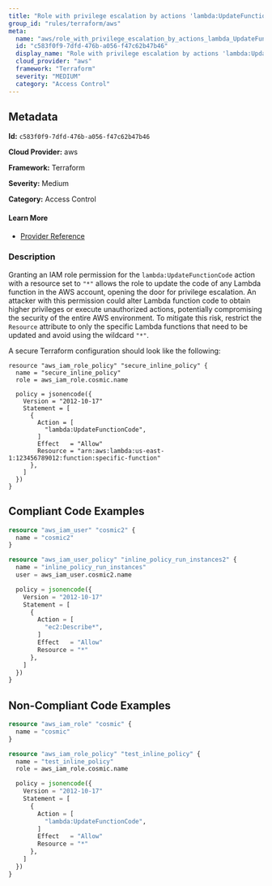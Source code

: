 ```yaml
---
title: "Role with privilege escalation by actions 'lambda:UpdateFunctionCode'"
group_id: "rules/terraform/aws"
meta:
  name: "aws/role_with_privilege_escalation_by_actions_lambda_UpdateFunctionCode"
  id: "c583f0f9-7dfd-476b-a056-f47c62b47b46"
  display_name: "Role with privilege escalation by actions 'lambda:UpdateFunctionCode'"
  cloud_provider: "aws"
  framework: "Terraform"
  severity: "MEDIUM"
  category: "Access Control"
---
```

## Metadata

**Id:** `c583f0f9-7dfd-476b-a056-f47c62b47b46`

**Cloud Provider:** aws

**Framework:** Terraform

**Severity:** Medium

**Category:** Access Control

#### Learn More

 - [Provider Reference](https://registry.terraform.io/providers/hashicorp/aws/latest/docs/resources/iam_role_policy#policy)

### Description

 Granting an IAM role permission for the `lambda:UpdateFunctionCode` action with a resource set to `"*"` allows the role to update the code of any Lambda function in the AWS account, opening the door for privilege escalation. An attacker with this permission could alter Lambda function code to obtain higher privileges or execute unauthorized actions, potentially compromising the security of the entire AWS environment. To mitigate this risk, restrict the `Resource` attribute to only the specific Lambda functions that need to be updated and avoid using the wildcard `"*"`.

A secure Terraform configuration should look like the following:

```
resource "aws_iam_role_policy" "secure_inline_policy" {
  name = "secure_inline_policy"
  role = aws_iam_role.cosmic.name

  policy = jsonencode({
    Version = "2012-10-17"
    Statement = [
      {
        Action = [
          "lambda:UpdateFunctionCode",
        ]
        Effect   = "Allow"
        Resource = "arn:aws:lambda:us-east-1:123456789012:function:specific-function"
      },
    ]
  })
}
```


## Compliant Code Examples
```tf
resource "aws_iam_user" "cosmic2" {
  name = "cosmic2"
}

resource "aws_iam_user_policy" "inline_policy_run_instances2" {
  name = "inline_policy_run_instances"
  user = aws_iam_user.cosmic2.name

  policy = jsonencode({
    Version = "2012-10-17"
    Statement = [
      {
        Action = [
          "ec2:Describe*",
        ]
        Effect   = "Allow"
        Resource = "*"
      },
    ]
  })
}

```
## Non-Compliant Code Examples
```tf
resource "aws_iam_role" "cosmic" {
  name = "cosmic"
}

resource "aws_iam_role_policy" "test_inline_policy" {
  name = "test_inline_policy"
  role = aws_iam_role.cosmic.name

  policy = jsonencode({
    Version = "2012-10-17"
    Statement = [
      {
        Action = [
          "lambda:UpdateFunctionCode",
        ]
        Effect   = "Allow"
        Resource = "*"
      },
    ]
  })
}



```
